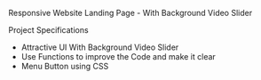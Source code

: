 Responsive Website Landing Page - With Background Video Slider

Project Specifications

- Attractive UI With Background Video Slider
- Use Functions to improve the Code and make it clear
- Menu Button using CSS 
